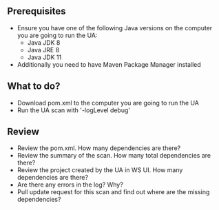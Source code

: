 ## Prerequisites
* Ensure you have one of the following Java versions on the computer you are going to run the UA: 
  * Java JDK 8
  * Java JRE 8
  * Java JDK 11
* Additionally you need to have Maven Package Manager installed 

## What to do?
* Download pom.xml to the computer you are going to run the UA
* Run the UA scan with '-logLevel debug' 

## Review
* Review the pom.xml. How many dependencies are there?
* Review the summary of the scan. How many total dependencies are there?
* Review the project created by the UA in WS UI. How many dependencies are there?
* Are there any errors in the log? Why?
* Pull update request for this scan and find out where are the missing dependencies? 
